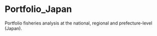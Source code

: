 # Portfolio_Japan
Portfolio fisheries analysis at the national, regional and prefecture-level (Japan).
